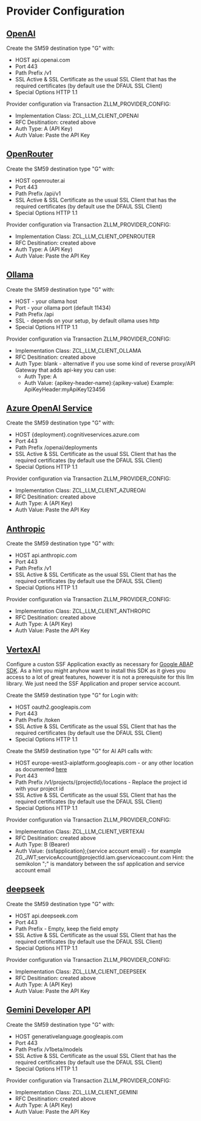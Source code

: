 # Provider Configuration

## [OpenAI](https://openai.com/)

Create the SM59 destination type "G" with:

- HOST api.openai.com
- Port 443
- Path Prefix /v1
- SSL Active & SSL Certificate as the usual SSL Client that has the required certificates (by default use the DFAUL SSL Client)
- Special Options HTTP 1.1

Provider configuration via Transaction ZLLM_PROVIDER_CONFIG:

- Implementation Class: ZCL_LLM_CLIENT_OPENAI
- RFC Desitination: created above
- Auth Type: A (API Key)
- Auth Value: Paste the API Key

## [OpenRouter](https://openrouter.ai/)

Create the SM59 destination type "G" with:

- HOST openrouter.ai
- Port 443
- Path Prefix /api/v1
- SSL Active & SSL Certificate as the usual SSL Client that has the required certificates (by default use the DFAUL SSL Client)
- Special Options HTTP 1.1

Provider configuration via Transaction ZLLM_PROVIDER_CONFIG:

- Implementation Class: ZCL_LLM_CLIENT_OPENROUTER
- RFC Desitination: created above
- Auth Type: A (API Key)
- Auth Value: Paste the API Key

## [Ollama](https://ollama.com/)

Create the SM59 destination type "G" with:

- HOST - your ollama host
- Port - your ollama port (default 11434)
- Path Prefix /api
- SSL - depends on your setup, by default ollama uses http
- Special Options HTTP 1.1

Provider configuration via Transaction ZLLM_PROVIDER_CONFIG:

- Implementation Class: ZCL_LLM_CLIENT_OLLAMA
- RFC Desitination: created above
- Auth Type: blank - alternative if you use some kind of reverse proxy/API Gateway that adds api-key you can use:
  - Auth Type: A
  - Auth Value: {apikey-header-name}:{apikey-value} Example: ApiKeyHeader:myApiKey123456

## [Azure OpenAI Service](https://azure.microsoft.com/de-de/products/ai-services/openai-service)

Create the SM59 destination type "G" with:

- HOST {deployment}.cognitiveservices.azure.com
- Port 443
- Path Prefix /openai/deployments
- SSL Active & SSL Certificate as the usual SSL Client that has the required certificates (by default use the DFAUL SSL Client)
- Special Options HTTP 1.1

Provider configuration via Transaction ZLLM_PROVIDER_CONFIG:

- Implementation Class: ZCL_LLM_CLIENT_AZUREOAI
- RFC Desitination: created above
- Auth Type: A (API Key)
- Auth Value: Paste the API Key

## [Anthropic](https://docs.anthropic.com/en/home)

Create the SM59 destination type "G" with:

- HOST api.anthropic.com
- Port 443
- Path Prefix /v1
- SSL Active & SSL Certificate as the usual SSL Client that has the required certificates (by default use the DFAUL SSL Client)
- Special Options HTTP 1.1

Provider configuration via Transaction ZLLM_PROVIDER_CONFIG:

- Implementation Class: ZCL_LLM_CLIENT_ANTHROPIC
- RFC Desitination: created above
- Auth Type: A (API Key)
- Auth Value: Paste the API Key

## [VertexAI](https://cloud.google.com/vertex-ai/generative-ai/docs/model-reference/inference)

Configure a custon SSF Application exactly as necessary for [Google ABAP SDK](https://cloud.google.com/solutions/sap/docs/abap-sdk/on-premises-or-any-cloud/latest/authentication-jwt). As a hint you might anyhow want to install this SDK as it gives you access to a lot of great features, however it is not a prerequisite for this llm library. We just need the SSF Application and proper service account.

Create the SM59 destination type "G" for Login with:

- HOST oauth2.googleapis.com
- Port 443
- Path Prefix /token
- SSL Active & SSL Certificate as the usual SSL Client that has the required certificates (by default use the DFAUL SSL Client)
- Special Options HTTP 1.1

Create the SM59 destination type "G" for AI API calls with:

- HOST europe-west3-aiplatform.googleapis.com - or any other location as documented [here](https://cloud.google.com/vertex-ai/docs/general/locations)
- Port 443
- Path Prefix /v1/projects/{projectId}/locations - Replace the project id with your project id
- SSL Active & SSL Certificate as the usual SSL Client that has the required certificates (by default use the DFAUL SSL Client)
- Special Options HTTP 1.1

Provider configuration via Transaction ZLLM_PROVIDER_CONFIG:

- Implementation Class: ZCL_LLM_CLIENT_VERTEXAI
- RFC Desitination: created above
- Auth Type: B (Bearer)
- Auth Value: {ssfapplication};{service account email} - for example ZG_JWT;serviceAccount\@projectId.iam.gserviceaccount.com
Hint: the semikolon ";" is mandatory between the ssf application and service account email

## [deepseek](https://www.deepseek.com/)

Create the SM59 destination type "G" with:

- HOST api.deepseek.com
- Port 443
- Path Prefix - Empty, keep the field empty
- SSL Active & SSL Certificate as the usual SSL Client that has the required certificates (by default use the DFAUL SSL Client)
- Special Options HTTP 1.1

Provider configuration via Transaction ZLLM_PROVIDER_CONFIG:

- Implementation Class: ZCL_LLM_CLIENT_DEEPSEEK
- RFC Desitination: created above
- Auth Type: A (API Key)
- Auth Value: Paste the API Key

## [Gemini Developer API](https://aistudio.google.com/)

Create the SM59 destination type "G" with:

- HOST generativelanguage.googleapis.com
- Port 443
- Path Prefix /v1beta/models
- SSL Active & SSL Certificate as the usual SSL Client that has the required certificates (by default use the DFAUL SSL Client)
- Special Options HTTP 1.1

Provider configuration via Transaction ZLLM_PROVIDER_CONFIG:

- Implementation Class: ZCL_LLM_CLIENT_GEMINI
- RFC Desitination: created above
- Auth Type: A (API Key)
- Auth Value: Paste the API Key
